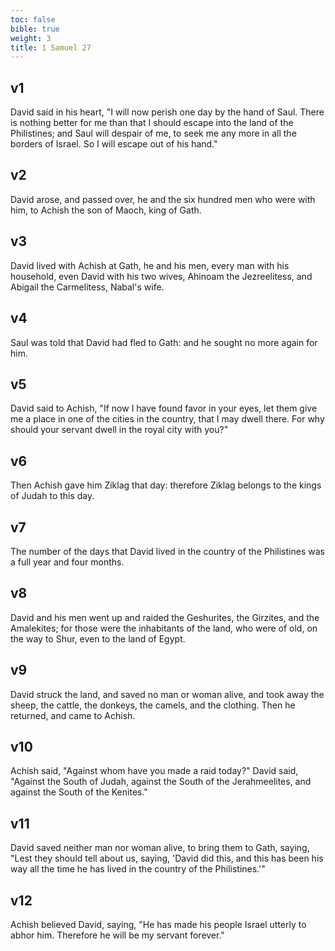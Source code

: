 ```yaml
---
toc: false
bible: true
weight: 3
title: 1 Samuel 27
---
```




## v1 
David said in his heart, "I will now perish one day by the hand of Saul. There is nothing better for me than that I should escape into the land of the Philistines; and Saul will despair of me, to seek me any more in all the borders of Israel. So I will escape out of his hand." 

## v2 
David arose, and passed over, he and the six hundred men who were with him, to Achish the son of Maoch, king of Gath. 

## v3 
David lived with Achish at Gath, he and his men, every man with his household, even David with his two wives, Ahinoam the Jezreelitess, and Abigail the Carmelitess, Nabal's wife. 

## v4 
Saul was told that David had fled to Gath: and he sought no more again for him. 

## v5 
David said to Achish, "If now I have found favor in your eyes, let them give me a place in one of the cities in the country, that I may dwell there. For why should your servant dwell in the royal city with you?" 

## v6 
Then Achish gave him Ziklag that day: therefore Ziklag belongs to the kings of Judah to this day. 

## v7 
The number of the days that David lived in the country of the Philistines was a full year and four months. 

## v8 
David and his men went up and raided the Geshurites, the Girzites, and the Amalekites; for those were the inhabitants of the land, who were of old, on the way to Shur, even to the land of Egypt. 

## v9 
David struck the land, and saved no man or woman alive, and took away the sheep, the cattle, the donkeys, the camels, and the clothing. Then he returned, and came to Achish. 

## v10 
Achish said, "Against whom have you made a raid today?" David said, "Against the South of Judah, against the South of the Jerahmeelites, and against the South of the Kenites." 

## v11 
David saved neither man nor woman alive, to bring them to Gath, saying, "Lest they should tell about us, saying, 'David did this, and this has been his way all the time he has lived in the country of the Philistines.'" 

## v12 
Achish believed David, saying, "He has made his people Israel utterly to abhor him. Therefore he will be my servant forever."
